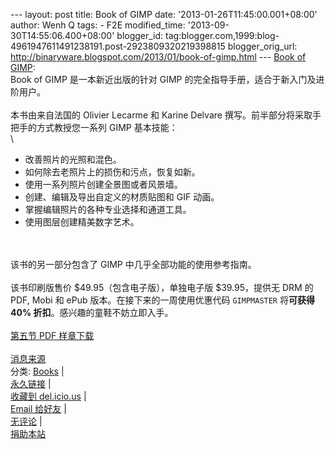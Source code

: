 --- layout: post title: Book of GIMP date:
'2013-01-26T11:45:00.001+08:00' author: Wenh Q tags: - F2E
modified\_time: '2013-09-30T14:55:06.400+08:00' blogger\_id:
tag:blogger.com,1999:blog-4961947611491238191.post-2923809320219398815
blogger\_orig\_url:
http://binaryware.blogspot.com/2013/01/book-of-gimp.html --- [Book of
GIMP](http://linuxtoy.org/archives/book-of-gimp.html): \
Book of GIMP 是一本新近出版的针对 GIMP
的完全指导手册，适合于新入门及进阶用户。\
\
本书由来自法国的 Olivier Lecarme 和 Karine Delvare
撰写。前半部分将采取手把手的方式教授您一系列 GIMP 基本技能：\
\

-   改善照片的光照和混色。
-   如何除去老照片上的损伤和污点，恢复如新。
-   使用一系列照片创建全景图或者风景墙。
-   创建、编辑及导出自定义的材质贴图和 GIF 动画。
-   掌握编辑照片的各种专业选择和通道工具。
-   使用图层创建精美数字艺术。

\
\
该书的另一部分包含了 GIMP 中几乎全部功能的使用参考指南。\
\
该书印刷版售价 \$49.95（包含电子版），单独电子版 \$39.95，提供无 DRM 的
PDF, Mobi 和 ePub 版本。在接下来的一周使用优惠代码 `GIMPMASTER`
将**可获得 40% 折扣**。感兴趣的童鞋不妨立即入手。\
\
[第五节 PDF 样章下载](http://nostarch.com/download/samples/BoG_ch5.pdf)\
\
[消息来源](http://us4.campaign-archive2.com/?u=7f22e9d06dac9fadee60e1e45&id=78cd544e2a&e=%5BUNIQID%5D)\
分类:
[Books](http://linuxtoy.org/category/books "View all posts in Books") |
\
[永久链接](http://linuxtoy.org/archives/book-of-gimp.html) |\
[收藏到
del.icio.us](http://delicious.com/save?url=http://linuxtoy.org/archives/book-of-gimp.html&title=Book%20of%20GIMP)
| \
[Email
给好友](mailto:?Subject=Check+This+Out&body=I+think+you'll+like+this:+http://linuxtoy.org/archives/book-of-gimp.html)
| \
[无评论](http://linuxtoy.org/archives/book-of-gimp.html#comments) |\
[捐助本站](http://linuxtoy.org/faq/donate)
